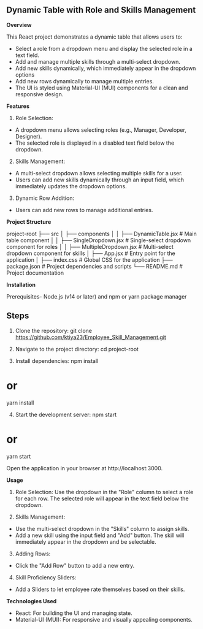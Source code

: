 ## Dynamic Table with Role and Skills Management ##

**Overview**

This React project demonstrates a dynamic table that allows users to:

- Select a role from a dropdown menu and display the selected role in a text field.
- Add and manage multiple skills through a multi-select dropdown.
- Add new skills dynamically, which immediately appear in the dropdown options
- Add new rows dynamically to manage multiple entries.
- The UI is styled using Material-UI (MUI) components for a clean and responsive design.

**Features**

1. Role Selection:

- A dropdown menu allows selecting roles (e.g., Manager, Developer, Designer).
- The selected role is displayed in a disabled text field below the dropdown.

2. Skills Management:

- A multi-select dropdown allows selecting multiple skills for a user.
- Users can add new skills dynamically through an input field, which immediately updates the dropdown options.

3. Dynamic Row Addition:

- Users can add new rows to manage additional entries.

**Project Structure**

project-root
├── src
│   ├── components
│   │   ├── DynamicTable.jsx        # Main table component
│   │   ├── SingleDropdown.jsx     # Single-select dropdown component for roles
│   │   ├── MultipleDropdown.jsx   # Multi-select dropdown component for skills
│   ├── App.jsx                    # Entry point for the application
│   ├── index.css                  # Global CSS for the application
├── package.json                   # Project dependencies and scripts
└── README.md                      # Project documentation

**Installation**

Prerequisites- Node.js (v14 or later) and npm or yarn package manager

## Steps

1. Clone the repository:
git clone https://github.com/ktiya23/Employee_Skill_Management.git

2. Navigate to the project directory:
cd project-root

3. Install dependencies:
npm install
# or
yarn install

4. Start the development server:
npm start
# or
yarn start

Open the application in your browser at http://localhost:3000.

**Usage**

1. Role Selection:
Use the dropdown in the "Role" column to select a role for each row.
The selected role will appear in the text field below the dropdown.

2. Skills Management:
- Use the multi-select dropdown in the "Skills" column to assign skills.
- Add a new skill using the input field and "Add" button. The skill will immediately appear in the dropdown and be selectable.

3. Adding Rows:
- Click the "Add Row" button to add a new entry.

4. Skill Proficiency Sliders:
- Add a Sliders to let employee rate themselves based on their skills.

**Technologies Used**

- React: For building the UI and managing state.
- Material-UI (MUI): For responsive and visually appealing components.

